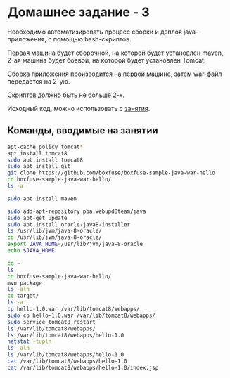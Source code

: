 # Домашнее задание - 3

Необходимо автоматизировать процесс сборки и деплоя java-приложения, с помощью bash-скриптов.

Первая машина будет сборочной, на которой будет установлен maven, 2-ая машина будет боевой, на которой будет установлен Tomcat.

Сборка приложения производится на первой машине, затем war-файл передается на 2-ую.

Скриптов должно быть не больше 2-х.

Исходный код, можно использовать с [занятия](https://github.com/boxfuse/boxfuse-sample-java-war-hello).

## Команды, вводимые на занятии

```Bash
apt-cache policy tomcat*
apt install tomcat8
sudo apt install tomcat8
sudo apt install git
git clone https://github.com/boxfuse/boxfuse-sample-java-war-hello
cd boxfuse-sample-java-war-hello/
ls -a

sudo apt install maven

sudo add-apt-repository ppa:webupd8team/java
sudo apt-get update
sudo apt install oracle-java8-installer 
ls /usr/lib/jvm/java-8-oracle/
cd /usr/lib/jvm/java-8-oracle/
export JAVA_HOME=/usr/lib/jvm/java-8-oracle
echo $JAVA_HOME

cd ~
ls
cd boxfuse-sample-java-war-hello/
mvn package
ls -alh
cd target/
ls -a
cp hello-1.0.war /var/lib/tomcat8/webapps/
sudo cp hello-1.0.war /var/lib/tomcat8/webapps/
sudo service tomcat8 restart
ls /var/lib/tomcat8/webapps/
ls /var/lib/tomcat8/webapps/hello-1.0
netstat -tupln
ls -alh
ls /var/lib/tomcat8/webapps/hello-1.0
cat /var/lib/tomcat8/webapps/hello-1.0
cat /var/lib/tomcat8/webapps/hello-1.0/index.jsp
```